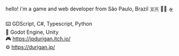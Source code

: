 hello! i'm a game and web developer from São Paulo, Brazil  🇧🇷  🏳️‍🌈  🛸
<br>
<br>
⌨️ GDScript, C#, Typescript, Python
<br>
👾 Godot Engine, Unity
<br>
🎮 https://jpdurigan.itch.io/
<br>
⚙️ https://durigan.jp/

